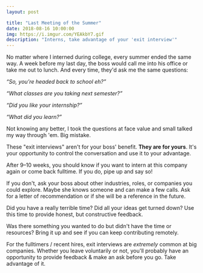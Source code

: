 ```yaml
---
layout: post

title: "Last Meeting of the Summer"
date: 2018-08-16 10:00:00
img: https://i.imgur.com/YEAkbY7.gif
description: "Interns, take advantage of your 'exit interview'"
---
```


No matter where I interned during college, every summer ended the same way. A week before my last day, the boss would call me into his office or take me out to lunch. And every time, they'd ask me the same questions:

_“So, you’re headed back to school eh?”_

_“What classes are you taking next semester?”_

_“Did you like your internship?”_

_“What did you learn?”_

Not knowing any better, I took the questions at face value and small talked my way through 'em. Big mistake.

These "exit interviews" aren't for your boss' benefit. **They are for yours**. It's your opportunity to control the conversation and use it to your advantage.

After 9&ndash;10 weeks, you should know if you want to intern at this company again or come back fulltime. If you do, pipe up and say so!

If you don't, ask your boss about other industries, roles, or companies you could explore. Maybe she knows someone and can make a few calls. Ask for a letter of recommendation or if she will be a reference in the future.

Did you have a really terrible time? Did all your ideas get turned down? Use this time to provide honest, but constructive feedback.

Was there something you wanted to do but didn't have the time or resources? Bring it up and see if you can keep contributing remotely.

For the fulltimers / recent hires, exit interviews are _extremely_ common at big companies. Whether you leave voluntarily or not, you'll probably have an opportunity to provide feedback & make an ask before you go. Take advantage of it.